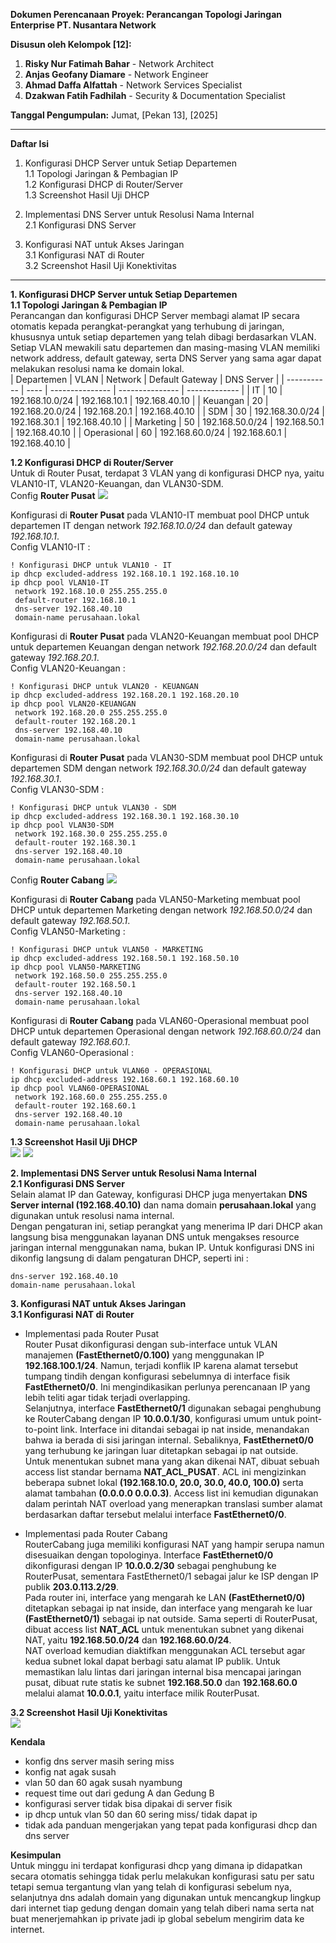 **Dokumen Perencanaan Proyek: Perancangan Topologi Jaringan Enterprise PT. Nusantara Network**

**Disusun oleh Kelompok [12]:**

1.  **Risky Nur Fatimah Bahar** - Network Architect
2.  **Anjas Geofany Diamare** - Network Engineer
3.  **Ahmad Daffa Alfattah** - Network Services Specialist
4.  **Dzakwan Fatih Fadhilah** - Security & Documentation Specialist

**Tanggal Pengumpulan:** Jumat, [Pekan 13], [2025]

---
**Daftar Isi**

1. Konfigurasi DHCP Server untuk Setiap Departemen<br>
    1.1 Topologi Jaringan & Pembagian IP<br>
    1.2 Konfigurasi DHCP di Router/Server<br>
    1.3 Screenshot Hasil Uji DHCP<br>

2. Implementasi DNS Server untuk Resolusi Nama Internal<br>
    2.1 Konfigurasi DNS Server<br>

3. Konfigurasi NAT untuk Akses Jaringan<br>
    3.1 Konfigurasi NAT di Router<br>
    3.2 Screenshot Hasil Uji Konektivitas<br>

---
**1. Konfigurasi DHCP Server untuk Setiap Departemen**<br>
**1.1 Topologi Jaringan & Pembagian IP**<br>
Perancangan dan konfigurasi DHCP Server membagi alamat IP secara otomatis kepada perangkat-perangkat yang terhubung di jaringan, khususnya untuk setiap departemen yang telah dibagi berdasarkan VLAN. Setiap VLAN mewakili satu departemen dan masing-masing VLAN memiliki network address, default gateway, serta DNS Server yang sama agar dapat melakukan resolusi nama ke domain lokal.<br>
| Departemen  | VLAN | Network         | Default Gateway | DNS Server    |
| ----------- | ---- | --------------- | --------------- | ------------- |
| IT          | 10   | 192.168.10.0/24 | 192.168.10.1    | 192.168.40.10 |
| Keuangan    | 20   | 192.168.20.0/24 | 192.168.20.1    | 192.168.40.10 |
| SDM         | 30   | 192.168.30.0/24 | 192.168.30.1    | 192.168.40.10 |
| Marketing   | 50   | 192.168.50.0/24 | 192.168.50.1    | 192.168.40.10 |
| Operasional | 60   | 192.168.60.0/24 | 192.168.60.1    | 192.168.40.10 |

**1.2 Konfigurasi DHCP di Router/Server**<br>
Untuk di Router Pusat, terdapat 3 VLAN yang di konfigurasi DHCP nya, yaitu VLAN10-IT, VLAN20-Keuangan, dan VLAN30-SDM.<br>
Config **Router Pusat**
<img src="./Dokumentasi/router pusat .png">

Konfigurasi di **Router Pusat** pada VLAN10-IT membuat pool DHCP untuk departemen IT dengan network *192.168.10.0/24* dan default gateway *192.168.10.1*.<br>
Config VLAN10-IT :
```
! Konfigurasi DHCP untuk VLAN10 - IT
ip dhcp excluded-address 192.168.10.1 192.168.10.10
ip dhcp pool VLAN10-IT
 network 192.168.10.0 255.255.255.0
 default-router 192.168.10.1
 dns-server 192.168.40.10
 domain-name perusahaan.lokal
```

Konfigurasi di **Router Pusat** pada VLAN20-Keuangan membuat pool DHCP untuk departemen Keuangan dengan network *192.168.20.0/24* dan default gateway *192.168.20.1*.<br>
Config VLAN20-Keuangan :
```
! Konfigurasi DHCP untuk VLAN20 - KEUANGAN
ip dhcp excluded-address 192.168.20.1 192.168.20.10
ip dhcp pool VLAN20-KEUANGAN
 network 192.168.20.0 255.255.255.0
 default-router 192.168.20.1
 dns-server 192.168.40.10
 domain-name perusahaan.lokal
```

Konfigurasi di **Router Pusat** pada VLAN30-SDM membuat pool DHCP untuk departemen SDM dengan network *192.168.30.0/24* dan default gateway *192.168.30.1*.<br>
Config VLAN30-SDM :
```
! Konfigurasi DHCP untuk VLAN30 - SDM
ip dhcp excluded-address 192.168.30.1 192.168.30.10
ip dhcp pool VLAN30-SDM
 network 192.168.30.0 255.255.255.0
 default-router 192.168.30.1
 dns-server 192.168.40.10
 domain-name perusahaan.lokal
```

Config **Router Cabang**
<img src="./Dokumentasi/router cabang.png">

Konfigurasi di **Router Cabang** pada VLAN50-Marketing membuat pool DHCP untuk departemen Marketing dengan network *192.168.50.0/24* dan default gateway *192.168.50.1*.<br>
Config VLAN50-Marketing :
```
! Konfigurasi DHCP untuk VLAN50 - MARKETING
ip dhcp excluded-address 192.168.50.1 192.168.50.10
ip dhcp pool VLAN50-MARKETING
 network 192.168.50.0 255.255.255.0
 default-router 192.168.50.1
 dns-server 192.168.40.10
 domain-name perusahaan.lokal
```

Konfigurasi di **Router Cabang** pada VLAN60-Operasional membuat pool DHCP untuk departemen Operasional dengan network *192.168.60.0/24* dan default gateway *192.168.60.1*.<br>
Config VLAN60-Operasional :
```
! Konfigurasi DHCP untuk VLAN60 - OPERASIONAL
ip dhcp excluded-address 192.168.60.1 192.168.60.10
ip dhcp pool VLAN60-OPERASIONAL
 network 192.168.60.0 255.255.255.0
 default-router 192.168.60.1
 dns-server 192.168.40.10
 domain-name perusahaan.lokal
```

**1.3 Screenshot Hasil Uji DHCP**<br>
<img src="./Dokumentasi/uji dhcp 1.jpg">
<img src="./Dokumentasi/uji dhcp 2.jpg">

**2. Implementasi DNS Server untuk Resolusi Nama Internal**<br>
**2.1 Konfigurasi DNS Server**<br>
Selain alamat IP dan Gateway, konfigurasi DHCP juga menyertakan **DNS Server internal (192.168.40.10)** dan nama domain **perusahaan.lokal** yang digunakan untuk resolusi nama internal.<br>
Dengan pengaturan ini, setiap perangkat yang menerima IP dari DHCP akan langsung bisa menggunakan layanan DNS untuk mengakses resource jaringan internal menggunakan nama, bukan IP. Untuk konfigurasi DNS ini dikonfig langsung di dalam pengaturan DHCP, seperti ini :
```
dns-server 192.168.40.10
domain-name perusahaan.lokal
```

**3. Konfigurasi NAT untuk Akses Jaringan**<br>
**3.1 Konfigurasi NAT di Router**<br>
- Implementasi pada Router Pusat<br>
Router Pusat dikonfigurasi dengan sub-interface untuk VLAN manajemen **(FastEthernet0/0.100)** yang menggunakan IP **192.168.100.1/24**. Namun, terjadi konflik IP karena alamat tersebut tumpang tindih dengan konfigurasi sebelumnya di interface fisik **FastEthernet0/0**. Ini mengindikasikan perlunya perencanaan IP yang lebih teliti agar tidak terjadi overlapping.<br>
Selanjutnya, interface **FastEthernet0/1** digunakan sebagai penghubung ke RouterCabang dengan IP **10.0.0.1/30**, konfigurasi umum untuk point-to-point link. Interface ini ditandai sebagai ip nat inside, menandakan bahwa ia berada di sisi jaringan internal. Sebaliknya, **FastEthernet0/0** yang terhubung ke jaringan luar ditetapkan sebagai ip nat outside.<br>
Untuk menentukan subnet mana yang akan dikenai NAT, dibuat sebuah access list standar bernama **NAT_ACL_PUSAT**. ACL ini mengizinkan beberapa subnet lokal **(192.168.10.0, 20.0, 30.0, 40.0, 100.0)** serta alamat tambahan **(0.0.0.0 0.0.0.3)**. Access list ini kemudian digunakan dalam perintah NAT overload yang menerapkan translasi sumber alamat berdasarkan daftar tersebut melalui interface **FastEthernet0/0**.

- Implementasi pada Router Cabang<br>
RouterCabang juga memiliki konfigurasi NAT yang hampir serupa namun disesuaikan dengan topologinya. Interface **FastEthernet0/0** dikonfigurasi dengan IP **10.0.0.2/30** sebagai penghubung ke RouterPusat, sementara FastEthernet0/1 sebagai jalur ke ISP dengan IP publik **203.0.113.2/29**.<br>
Pada router ini, interface yang mengarah ke LAN **(FastEthernet0/0)** ditetapkan sebagai ip nat inside, dan interface yang mengarah ke luar **(FastEthernet0/1)** sebagai ip nat outside. Sama seperti di RouterPusat, dibuat access list **NAT_ACL** untuk menentukan subnet yang dikenai NAT, yaitu **192.168.50.0/24** dan **192.168.60.0/24**.<br>
NAT overload kemudian diaktifkan menggunakan ACL tersebut agar kedua subnet lokal dapat berbagi satu alamat IP publik. Untuk memastikan lalu lintas dari jaringan internal bisa mencapai jaringan pusat, dibuat rute statis ke subnet **192.168.50.0** dan **192.168.60.0** melalui alamat **10.0.0.1**, yaitu interface milik RouterPusat.

**3.2 Screenshot Hasil Uji Konektivitas**<br>
<img src="./Dokumentasi/uji konek.jpg">

**Kendala**<br>
- konfig dns server masih sering miss
- konfig nat agak susah
- vlan 50 dan 60 agak susah nyambung 
- request time out dari gedung A dan Gedung B
- konfigurasi server tidak bisa dipakai di server fisik 
- ip dhcp untuk vlan 50 dan 60 sering miss/ tidak dapat ip 
- tidak ada panduan mengerjakan yang tepat pada konfigurasi dhcp dan dns server

**Kesimpulan**<br>
Untuk minggu ini terdapat konfigurasi dhcp yang dimana ip didapatkan secara otomatis sehingga tidak perlu melakukan konfigurasi satu per satu tetapi semua tergantung vlan yang telah di konfigurasi sebelum nya, selanjutnya dns adalah domain yang digunakan untuk mencangkup lingkup dari internet tiap gedung dengan domain yang telah diberi nama serta nat buat menerjemahkan ip private jadi ip global sebelum mengirim data ke internet.